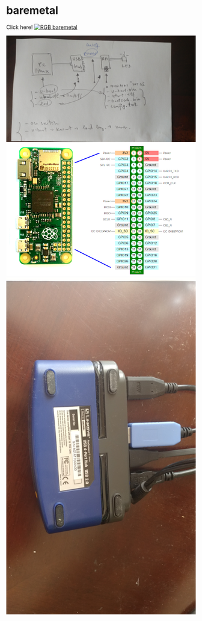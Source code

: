 # baremetal


Click here!
[![RGB baremetal](rpizero/rip-zero-w-rgb.jpg)](https://youtu.be/p-kdCFDh3Sk "RGB baremetal")


![No moving parts design](rpizero/no-moving-parts.jpg)
![RPI zero w pinout](rpizero/gpio-pinout-orientation-raspberypi-zero-w.png)
![Smart USB hub](rpizero/smart-usb-hub.jpg)

